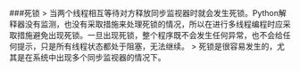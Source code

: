 ###死锁
    > 当两个线程相互等待对方释放同步监视器时就会发生死锁。Python解释器没有监测，也没有采取措施来处理死锁的情况，所以在进行多线程编程时应采取措施避免出现死锁。一旦出现死锁，整个程序既不会发生任何异常，也不会给任何提示，只是所有线程状态都处于阻塞，无法继续。
    > 死锁是很容易发生的，尤其是在系统中出现多个同步监视器的情况下。